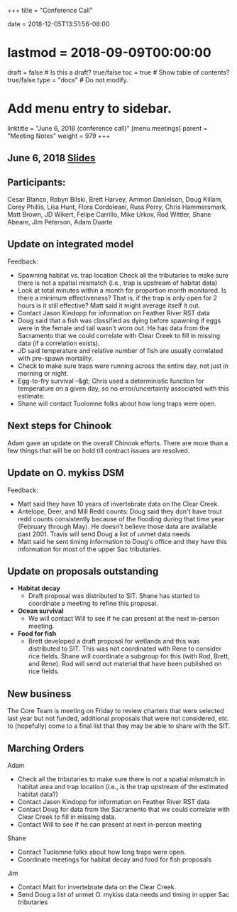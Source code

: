 +++
title = "Conference Call"

date = 2018-12-05T13:51:56-08:00
# lastmod = 2018-09-09T00:00:00

draft = false  # Is this a draft? true/false
toc = true  # Show table of contents? true/false
type = "docs"  # Do not modify.

# Add menu entry to sidebar.
linktitle = "June 6, 2018 (conference call)"
[menu.meetings]
  parent = "Meeting Notes"
  weight = 979
+++

## June 6, 2018 [Slides](https://s3-us-west-2.amazonaws.com/cvpia-meeting-slides/June+6+2018+SIT+meeting.pdf)

## Participants:
Cesar Blanco, Robyn Bilski, Brett Harvey, Ammon Danielson, Doug Killam, Corey Phillis, Lisa Hunt, Flora Cordoleani, Russ Perry, Chris Hammersmark, Matt Brown, JD Wikert, Felipe Carrillo, Mike Urkov, Rod Wittler, Shane Abeare, Jim Peterson, Adam Duarte

## Update on integrated model

Feedback:

- Spawning habitat vs. trap location Check all the tributaries to make sure there is not a spatial mismatch (i.e., trap is upstream of habitat data)
- Look at total minutes within a month for proportion month monitored. Is there a minimum effectiveness? That is, if the trap is only open for 2 hours is it still effective? Matt said it might average itself it out.
- Contact Jason Kindopp for information on Feather River RST data
- Doug said that a fish was classified as dying before spawning if eggs were in the female and tail wasn&#39;t worn out. He has data from the Sacramento that we could correlate with Clear Creek to fill in missing data (if a correlation exists).
- JD said temperature and relative number of fish are usually correlated with pre-spawn mortality.
- Check to make sure traps were running across the entire day, not just in morning or night.
- Egg-to-fry survival –\&gt; Chris used a deterministic function for temperature on a given day, so no error/uncertainty associated with this estimate.
- Shane will contact Tuolomne folks about how long traps were open.

## Next steps for Chinook

Adam gave an update on the overall Chinook efforts. There are more than a few things that will be on hold till contract issues are resolved.

## Update on O. mykiss DSM

Feedback:

- Matt said they have 10 years of invertebrate data on the Clear Creek.
- Antelope, Deer, and Mill Redd counts: Doug said they don&#39;t have trout redd counts consistently because of the flooding during that time year (February through May). He doesn&#39;t believe those data are available past 2001. Travis will send Doug a list of unmet data needs
- Matt said he sent timing information to Doug&#39;s office and they have this information for most of the upper Sac tributaries.

## Update on proposals outstanding

- **Habitat decay**
  - Draft proposal was distributed to SIT. Shane has started to coordinate a meeting to refine this proposal.
- **Ocean survival**
  - We will contact Will to see if he can present at the next in-person meeting.
- **Food for fish**
  - Brett developed a draft proposal for wetlands and this was distributed to SIT. This was not coordinated with Rene to consider rice fields. Shane will coordinate a subgroup for this (with Rod, Brett, and Rene). Rod will send out material that have been published on rice fields.

## New business

The Core Team is meeting on Friday to review charters that were selected last year but not funded, additional proposals that were not considered, etc. to (hopefully) come to a final list that they may be able to share with the SIT.


## Marching Orders

Adam

- Check all the tributaries to make sure there is not a spatial mismatch in habitat area and trap location (i.e., is the trap upstream of the estimated habitat data?)
- Contact Jason Kindopp for information on Feather River RST data
- Contact Doug for data from the Sacramento that we could correlate with Clear Creek to fill in missing data.
- Contact Will to see if he can present at next in-person meeting

Shane

- Contact Tuolomne folks about how long traps were open.
- Coordinate meetings for habitat decay and food for fish proposals

Jim

- Contact Matt for invertebrate data on the Clear Creek.
- Send Doug a list of unmet O. mykiss data needs and timing in upper Sac tributaries